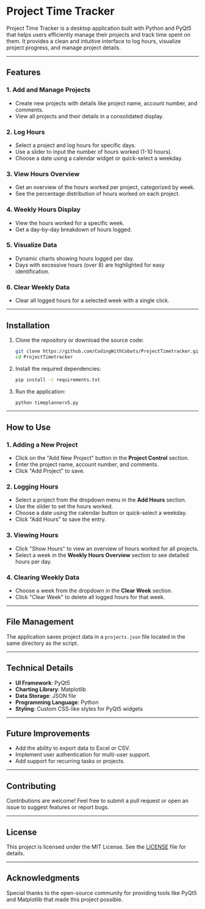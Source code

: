 # Project Time Tracker


Project Time Tracker is a desktop application built with Python and PyQt5 that helps users efficiently manage their projects and track time spent on them. It provides a clean and intuitive interface to log hours, visualize project progress, and manage project details.

---

## Features

### 1. Add and Manage Projects
- Create new projects with details like project name, account number, and comments.
- View all projects and their details in a consolidated display.


### 2. Log Hours
- Select a project and log hours for specific days.
- Use a slider to input the number of hours worked (1-10 hours).
- Choose a date using a calendar widget or quick-select a weekday.


### 3. View Hours Overview
- Get an overview of the hours worked per project, categorized by week.
- See the percentage distribution of hours worked on each project.


### 4. Weekly Hours Display
- View the hours worked for a specific week.
- Get a day-by-day breakdown of hours logged.


### 5. Visualize Data
- Dynamic charts showing hours logged per day.
- Days with excessive hours (over 8) are highlighted for easy identification.

### 6. Clear Weekly Data
- Clear all logged hours for a selected week with a single click.


---

## Installation

1. Clone the repository or download the source code:
   ```bash
   git clone https://github.com/CodingWithCobots/ProjectTimetracker.git
   cd ProjectTimetracker
   ```

2. Install the required dependencies:
   ```bash
   pip install -r requirements.txt
   ```

3. Run the application:
   ```bash
   python timeplannerv5.py
   ```

---

## How to Use

### 1. Adding a New Project
- Click on the "Add New Project" button in the **Project Control** section.
- Enter the project name, account number, and comments.
- Click "Add Project" to save.

### 2. Logging Hours
- Select a project from the dropdown menu in the **Add Hours** section.
- Use the slider to set the hours worked.
- Choose a date using the calendar button or quick-select a weekday.
- Click "Add Hours" to save the entry.

### 3. Viewing Hours
- Click "Show Hours" to view an overview of hours worked for all projects.
- Select a week in the **Weekly Hours Overview** section to see detailed hours per day.

### 4. Clearing Weekly Data
- Choose a week from the dropdown in the **Clear Week** section.
- Click "Clear Week" to delete all logged hours for that week.

---

## File Management
The application saves project data in a `projects.json` file located in the same directory as the script.

---

## Technical Details

- **UI Framework**: PyQt5
- **Charting Library**: Matplotlib
- **Data Storage**: JSON file
- **Programming Language**: Python
- **Styling**: Custom CSS-like styles for PyQt5 widgets

---

## Future Improvements
- Add the ability to export data to Excel or CSV.
- Implement user authentication for multi-user support.
- Add support for recurring tasks or projects.

---

## Contributing
Contributions are welcome! Feel free to submit a pull request or open an issue to suggest features or report bugs.

---

## License
This project is licensed under the MIT License. See the [LICENSE](LICENSE) file for details.

---

## Acknowledgments
Special thanks to the open-source community for providing tools like PyQt5 and Matplotlib that made this project possible.
